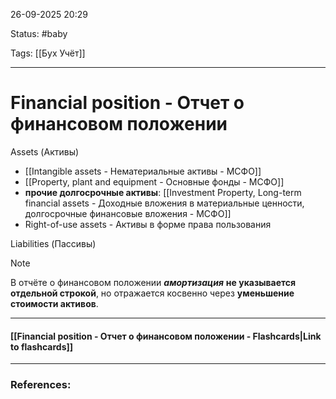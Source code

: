 
26-09-2025 20:29

Status: #baby

Tags: [[Бух Учёт]]

---
# Financial position - Отчет о финансовом положении


Assets (Активы)
- [[Intangible assets - Нематериальные активы - МСФО]]
- [[Property, plant and equipment  - Основные фонды  - МСФО]]
- **прочие долгосрочные активы**:  [[Investment Property, Long-term financial assets - Доходные вложения в материальные ценности, долгосрочные финансовые вложения  - МСФО]]
- Right-of-use assets - Активы в форме права пользования




Liabilities (Пассивы)



>[!note]
>В отчёте о финансовом положении ***амортизация*** **не указывается отдельной строкой**, но отражается косвенно через **уменьшение стоимости активов**.


----
#### [[Financial position - Отчет о финансовом положении - Flashcards|Link to flashcards]]



---
### References:

